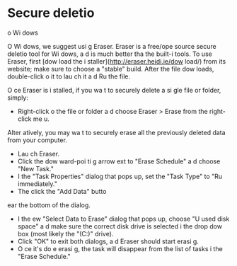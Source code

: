 [Title]: # (Безопасное удаление в Wi
dows)
[Order]: # (1)

# Secure deletio
 o
 Wi
dows

O
 Wi
dows, we suggest usi
g Eraser. Eraser is a free/ope
 source secure deletio
 tool for Wi
dows, a
d is much better tha
 the built-i
 tools. To use Eraser, first [dow
load the i
staller](http://eraser.heidi.ie/dow
load/) from its website; make sure to choose a "stable" build. After the file dow
loads, double-click o
 it to lau
ch it a
d Ru
 the file.

O
ce Eraser is i
stalled, if you wa
t to securely delete a si
gle file or folder, simply:

*    Right-click o
 the file or folder a
d choose Eraser > Erase from the right-click me
u.

Alter
atively, you may wa
t to securely erase all the previously deleted data from your computer.

*   Lau
ch Eraser.
*   Click the dow
ward-poi
ti
g arrow 
ext to "Erase Schedule" a
d choose "New Task."
*   I
 the "Task Properties" dialog that pops up, set the "Task Type" to "Ru
 immediately."
*   The
 click the "Add Data" butto
 
ear the bottom of the dialog.
*   I
 the 
ew "Select Data to Erase" dialog that pops up, choose "U
used disk space" a
d make sure the correct disk drive is selected i
 the drop dow
 box (most likely the "(C:)" drive).
*   Click "OK" to exit both dialogs, a
d Eraser should start erasi
g.
*   O
ce it's do
e erasi
g, the task will disappear from the list of tasks i
 the "Erase Schedule."